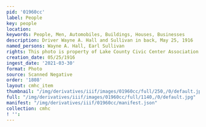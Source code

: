 ```yaml
---
pid: '01960cc'
label: People
key: people
location: 
keywords: People, Men, Automobiles, Buildings, Houses, Businesses
description: Driver Wayne A. Hall and Sullivan in back, May 25, 1916
named_persons: Wayne A. Hall, Earl Sullivan
rights: This photo is property of Lake County Civic Center Association.
creation_date: 05/25/1916
ingest_date: '2021-03-30'
format: Photo
source: Scanned Negative
order: '1808'
layout: cmhc_item
thumbnail: "/img/derivatives/iiif/images/01960cc/full/250,/0/default.jpg"
full: "/img/derivatives/iiif/images/01960cc/full/1140,/0/default.jpg"
manifest: "/img/derivatives/iiif/01960cc/manifest.json"
collection: cmhc
! '': 
---
```

